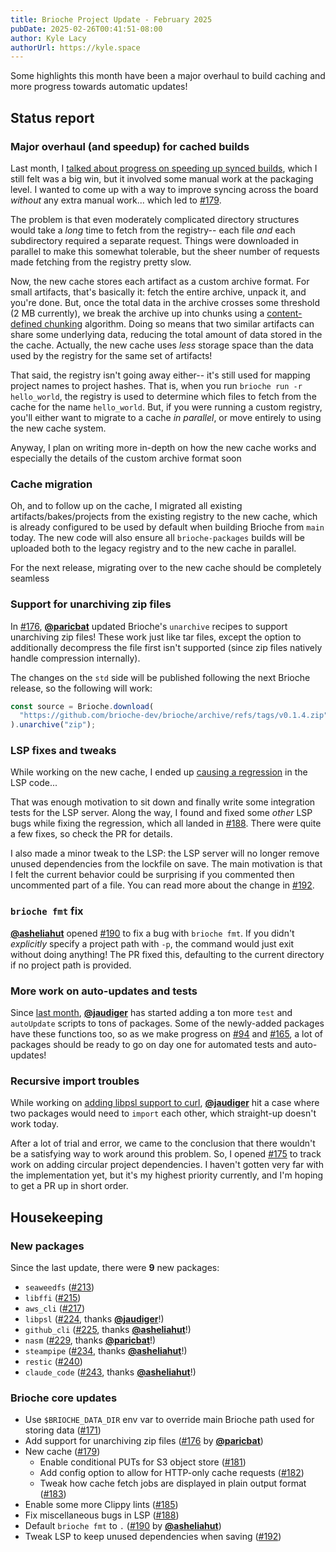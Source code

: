 ```yaml
---
title: Brioche Project Update - February 2025
pubDate: 2025-02-26T00:41:51-08:00
author: Kyle Lacy
authorUrl: https://kyle.space
---
```


Some highlights this month have been a major overhaul to build caching and more progress towards automatic updates!

## Status report

### Major overhaul (and speedup) for cached builds

Last month, I [talked about progress on speeding up synced builds](/blog/project-update-2025-01#sync-speedup), which I still felt was a big win, but it involved some manual work at the packaging level. I wanted to come up with a way to improve syncing across the board _without_ any extra manual work... which led to [#179](https://github.com/brioche-dev/brioche/pull/179).

The problem is that even moderately complicated directory structures would take a _long_ time to fetch from the registry-- each file _and_ each subdirectory required a separate request. Things were downloaded in parallel to make this somewhat tolerable, but the sheer number of requests made fetching from the registry pretty slow.

Now, the new cache stores each artifact as a custom archive format. For small artifacts, that's basically it: fetch the entire archive, unpack it, and you're done. But, once the total data in the archive crosses some threshold (2 MB currently), we break the archive up into chunks using a [content-defined chunking](https://joshleeb.com/posts/content-defined-chunking.html) algorithm. Doing so means that two similar artifacts can share some underlying data, reducing the total amount of data stored in the the cache. Actually, the new cache uses _less_ storage space than the data used by the registry for the same set of artifacts!

That said, the registry isn't going away either-- it's still used for mapping project names to project hashes. That is, when you run `brioche run -r hello_world`, the registry is used to determine which files to fetch from the cache for the name `hello_world`. But, if you were running a custom registry, you'll either want to migrate to a cache _in parallel_, or move entirely to using the new cache system.

Anyway, I plan on writing more in-depth on how the new cache works and especially the details of the custom archive format soon

### Cache migration

Oh, and to follow up on the cache, I migrated all existing artifacts/bakes/projects from the existing registry to the new cache, which is already configured to be used by default when building Brioche from `main` today. The new code will also ensure all `brioche-packages` builds will be uploaded both to the legacy registry and to the new cache in parallel.

For the next release, migrating over to the new cache should be completely seamless

### Support for unarchiving zip files

In [#176](https://github.com/brioche-dev/brioche/pull/176), [**@paricbat**](https://github.com/paricbat) updated Brioche's `unarchive` recipes to support unarchiving zip files! These work just like tar files, except the option to additionally decompress the file first isn't supported (since zip files natively handle compression internally).

The changes on the `std` side will be published following the next Brioche release, so the following will work:

```typescript
const source = Brioche.download(
  "https://github.com/brioche-dev/brioche/archive/refs/tags/v0.1.4.zip",
).unarchive("zip");
```

### LSP fixes and tweaks

While working on the new cache, I ended up [causing a regression](https://github.com/brioche-dev/brioche/issues/186) in the LSP code...

That was enough motivation to sit down and finally write some integration tests for the LSP server. Along the way, I found and fixed some _other_ LSP bugs while fixing the regression, which all landed in [#188](https://github.com/brioche-dev/brioche/pull/188). There were quite a few fixes, so check the PR for details.

I also made a minor tweak to the LSP: the LSP server will no longer remove unused dependencies from the lockfile on save. The main motivation is that I felt the current behavior could be surprising if you commented then uncommented part of a file. You can read more about the change in [#192](https://github.com/brioche-dev/brioche/pull/192).

### `brioche fmt` fix

[**@asheliahut**](https://github.com/asheliahut) opened [#190](https://github.com/brioche-dev/brioche/pull/190) to fix a bug with `brioche fmt`. If you didn't _explicitly_ specify a project path with `-p`, the command would just exit without doing anything! The PR fixed this, defaulting to the current directory if no project path is provided.

### More work on auto-updates and tests

Since [last month](/blog/project-update-2025-01#progress-on-package-auto-updates-and-tests), [**@jaudiger**](https://github.com/jaudiger) has started adding a ton more `test` and `autoUpdate` scripts to tons of packages. Some of the newly-added packages have these functions too, so as we make progress on [#94](https://github.com/brioche-dev/brioche/issues/94) and [#165](https://github.com/brioche-dev/brioche/issues/165), a lot of packages should be ready to go on day one for automated tests and auto-updates!

### Recursive import troubles

While working on [adding libpsl support to curl](https://github.com/brioche-dev/brioche-packages/pull/228), [**@jaudiger**](https://github.com/jaudiger) hit a case where two packages would need to `import` each other, which straight-up doesn't work today.

After a lot of trial and error, we came to the conclusion that there wouldn't be a satisfying way to work around this problem. So, I opened [#175](https://github.com/brioche-dev/brioche/issues/175) to track work on adding circular project dependencies. I haven't gotten very far with the implementation yet, but it's my highest priority currently, and I'm hoping to get a PR up in short order.

## Housekeeping

### New packages

Since the last update, there were **9** new packages:

- `seaweedfs` ([#213](https://github.com/brioche-dev/brioche-packages/pull/213))
- `libffi` ([#215](https://github.com/brioche-dev/brioche-packages/pull/215))
- `aws_cli` ([#217](https://github.com/brioche-dev/brioche-packages/pull/217))
- `libpsl` ([#224](https://github.com/brioche-dev/brioche-packages/pull/224), thanks [**@jaudiger**](https://github.com/jaudiger)!)
- `github_cli` ([#225](https://github.com/brioche-dev/brioche-packages/pull/225), thanks [**@asheliahut**](https://github.com/asheliahut)!)
- `nasm` ([#229](https://github.com/brioche-dev/brioche-packages/pull/229), thanks [**@paricbat**](https://github.com/paricbat)!)
- `steampipe` ([#234](https://github.com/brioche-dev/brioche-packages/pull/234), thanks [**@asheliahut**](https://github.com/asheliahut)!)
- `restic` ([#240](https://github.com/brioche-dev/brioche-packages/pull/240))
- `claude_code` ([#243](https://github.com/brioche-dev/brioche-packages/pull/243), thanks [**@asheliahut**](https://github.com/asheliahut)!)

### Brioche core updates

- Use `$BRIOCHE_DATA_DIR` env var to override main Brioche path used for storing data ([#171](https://github.com/brioche-dev/brioche/pull/171))
- Add support for unarchiving zip files ([#176](https://github.com/brioche-dev/brioche/pull/176) by [**@paricbat**](https://github.com/paricbat))
- New cache ([#179](https://github.com/brioche-dev/brioche/pull/179))
  - Enable conditional PUTs for S3 object store ([#181](https://github.com/brioche-dev/brioche/pull/181))
  - Add config option to allow for HTTP-only cache requests ([#182](https://github.com/brioche-dev/brioche/pull/182))
  - Tweak how cache fetch jobs are displayed in plain output format ([#183](https://github.com/brioche-dev/brioche/pull/183))
- Enable some more Clippy lints ([#185](https://github.com/brioche-dev/brioche/pull/185))
- Fix miscellaneous bugs in LSP ([#188](https://github.com/brioche-dev/brioche/pull/188))
- Default `brioche fmt` to `.` ([#190](https://github.com/brioche-dev/brioche/pull/190) by [**@asheliahut**](https://github.com/asheliahut))
- Tweak LSP to keep unused dependencies when saving ([#192](https://github.com/brioche-dev/brioche/pull/192))
